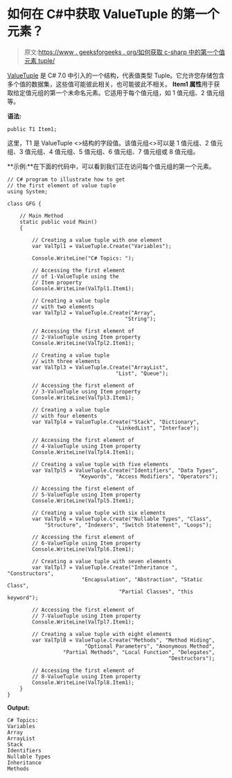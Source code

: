 # 如何在 C#中获取 ValueTuple 的第一个元素？

> 原文:[https://www . geeksforgeeks . org/如何获取 c-sharp 中的第一个值元素 tuple/](https://www.geeksforgeeks.org/how-to-get-first-element-of-the-valuetuple-in-c-sharp/)

[ValueTuple](https://www.geeksforgeeks.org/valuetuple-in-c-sharp/) 是 C# 7.0 中引入的一个结构，代表值类型 Tuple。它允许您存储包含多个值的数据集，这些值可能彼此相关，也可能彼此不相关。 **Item1 属性**用于获取给定值元组的第一个未命名元素。它适用于每个值元组，如 1 值元组、2 值元组等。

**语法:**

```
public T1 Item1;
```

这里，T1 是 ValueTuple <>结构的字段值。该值元组<>可以是 1 值元组、2 值元组、3 值元组、4 值元组、5 值元组、6 值元组、7 值元组或 8 值元组。

**示例:**在下面的代码中，可以看到我们正在访问每个值元组的第一个元素。

```
// C# program to illustrate how to get
// the first element of value tuple
using System;

class GFG {

    // Main Method
    static public void Main()
    {

        // Creating a value tuple with one element
        var ValTpl1 = ValueTuple.Create("Variables");

        Console.WriteLine("C# Topics: ");

        // Accessing the first element 
        // of 1-ValueTuple using the 
        // Item property
        Console.WriteLine(ValTpl1.Item1);

        // Creating a value tuple 
        // with two elements
        var ValTpl2 = ValueTuple.Create("Array",
                                      "String");

        // Accessing the first element of 
        // 2-ValueTuple using Item property
        Console.WriteLine(ValTpl2.Item1);

        // Creating a value tuple
        // with three elements
        var ValTpl3 = ValueTuple.Create("ArrayList",
                                   "List", "Queue");

        // Accessing the first element of 
        // 3-ValueTuple using Item property
        Console.WriteLine(ValTpl3.Item1);

        // Creating a value tuple 
        // with four elements
        var ValTpl4 = ValueTuple.Create("Stack", "Dictionary",
                                   "LinkedList", "Interface");

        // Accessing the first element of 
        // 4-ValueTuple using Item property
        Console.WriteLine(ValTpl4.Item1);

        // Creating a value tuple with five elements
        var ValTpl5 = ValueTuple.Create("Identifiers", "Data Types",
                       "Keywords", "Access Modifiers", "Operators");

        // Accessing the first element of 
        // 5-ValueTuple using Item property
        Console.WriteLine(ValTpl5.Item1);

        // Creating a value tuple with six elements
        var ValTpl6 = ValueTuple.Create("Nullable Types", "Class",
            "Structure", "Indexers", "Switch Statement", "Loops");

        // Accessing the first element of 
        // 6-ValueTuple using Item property
        Console.WriteLine(ValTpl6.Item1);

        // Creating a value tuple with seven elements
        var ValTpl7 = ValueTuple.Create("Inheritance ", "Constructors", 
                        "Encapsulation", "Abstraction", "Static Class",
                                    "Partial Classes", "this keyword");

        // Accessing the first element of 
        // 7-ValueTuple using Item property
        Console.WriteLine(ValTpl7.Item1);

        // Creating a value tuple with eight elements
        var ValTpl8 = ValueTuple.Create("Methods", "Method Hiding",
                         "Optional Parameters", "Anonymous Method",
                  "Partial Methods", "Local Function", "Delegates",
                                                    "Destructors");

        // Accessing the first element of 
        // 8-ValueTuple using Item property
        Console.WriteLine(ValTpl8.Item1);
    }
}
```

**Output:**

```
C# Topics: 
Variables
Array
ArrayList
Stack
Identifiers
Nullable Types
Inheritance 
Methods

```